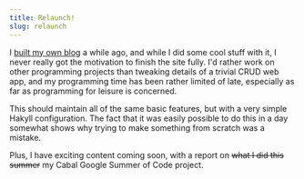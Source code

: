 ```yaml
---
title: Relaunch!
slug: relaunch
---
```


I [built my own blog](https://github.com/typedrat/typedrat-site) a while ago, and while I did some cool stuff with it, I never really got the motivation to finish the site fully. I'd rather work on other programming projects than tweaking details of a trivial CRUD web app, and my programming time has been rather limited of late, especially as far as programming for leisure is concerned.

This should maintain all of the same basic features, but with a very simple Hakyll configuration. The fact that it was easily possible to do this in a day somewhat shows why trying to make something from scratch was a mistake.

Plus, I have exciting content coming soon, with a report on ~~what I did this summer~~ my Cabal Google Summer of Code project.